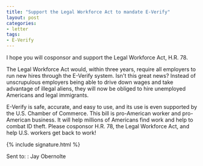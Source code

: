 ```yaml
---
title: "Support the Legal Workforce Act to mandate E-Verify"
layout: post
categories:
- letter
tags:
- E-Verify
---
```


I hope you will cosponsor and support the Legal Workforce Act, H.R. 78.

The Legal Workforce Act would, within three years, require all employers to run new hires through the E-Verify system. Isn't this great news? Instead of unscrupulous employers being able to drive down wages and take advantage of illegal aliens, they will now be obliged to hire unemployed Americans and legal immigrants.

E-Verify is safe, accurate, and easy to use, and its use is even supported by the U.S. Chamber of Commerce. This bill is pro-American worker and pro-American business. It will help millions of Americans find work and help to combat ID theft. Please cosponsor H.R. 78, the Legal Workforce Act, and help U.S. workers get back to work!

{% include signature.html %}

Sent to:
: Jay Obernolte
